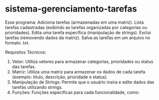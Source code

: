 # sistema-gerenciamento-tarefas
Esse programa: Adiciona tarefas (armazenadas em uma matriz). Lista tarefas cadastradas (exibindo as tarefas organizadas por categorias ou prioridades). Edita uma tarefa específica (manipulação de strings). Exclui tarefas (removendo dados da matriz). Salva as tarefas em um arquivo no formato .txt.

Requisitos Técnicos:
1. Vetor: Utiliza vetores para armazenar categorias, prioridades ou status das tarefas.
2. Matriz: Utiliza uma matriz para armazenar os dados de cada tarefa (exemplo: titulo, descrição, prioridade e status).
3. Manipulação de Strings: Permite que o usuário insira e edite dados das tarefas utilizando strings.
4. Funções:
Funções especificas para cada funcionalidade, como:
